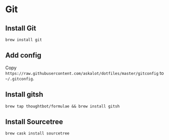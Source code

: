 # Git

## Install Git

```
brew install git
```

## Add config

Copy `https://raw.githubusercontent.com/askalot/dotfiles/master/gitconfig` to `~/.gitconfig`.

## Install gitsh

```
brew tap thoughtbot/formulae && brew install gitsh
```

## Install Sourcetree

```
brew cask install sourcetree
```


